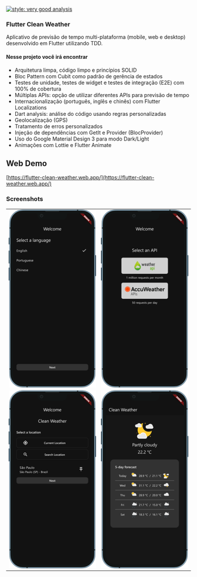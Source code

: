 
[![style: very good analysis](https://img.shields.io/badge/style-very_good_analysis-B22C89.svg)](https://pub.dev/packages/very_good_analysis)
### Flutter Clean Weather
Aplicativo de previsão de tempo multi-plataforma (mobile, web e desktop)  desenvolvido em Flutter utilizando TDD.
#### Nesse projeto você irá encontrar
 - Arquitetura limpa, código limpo e princípios SOLID
 - Bloc Pattern com Cubit como padrão de gerência de estados
 - Testes de unidade, testes de widget e testes de integração (E2E) com 100% de cobertura
 - Múltiplas APIs: opção de utilizar diferentes APIs para previsão de tempo
 - Internacionalização (português, inglês e chinês) com Flutter Localizations
 - Dart analysis: análise do código usando regras personalizadas 
 - Geolocalização (GPS)
 - Tratamento de erros personalizados
 - Injeção de dependências com GetIt e Provider (BlocProvider)
 - Uso do Google Material Design 3 para modo Dark/Light
 - Animações com Lottie e Flutter Animate

## Web Demo
[https://flutter-clean-weather.web.app/](https://flutter-clean-weather.web.app/)


### Screenshots
<table>  <tr>  <td><img src="https://raw.githubusercontent.com/GlaucoMendes/flutter_clean_weather/main/screenshots/onboarding1.png" alt="Imagem 1"></td> <td><img src="https://raw.githubusercontent.com/GlaucoMendes/flutter_clean_weather/main/screenshots/onboarding2.png" alt="Imagem 2"></td> </tr> <tr> <td><img src="https://raw.githubusercontent.com/GlaucoMendes/flutter_clean_weather/main/screenshots/onboarding3.png" alt="Imagem 3"></td> <td><img src="https://raw.githubusercontent.com/GlaucoMendes/flutter_clean_weather/main/screenshots/home.png" alt="Imagem 4"></td> </tr> </table>
